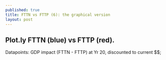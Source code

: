 ```yaml
---
published: true
title: FTTN vs FTTP (6): the graphical version
layout: post
---
```

<h2>Plot.ly FTTN (blue) vs FTTP (red). </h2>
Datapoints: GDP impact (FTTN - FTTP) at Yr 20, discounted to current $$;
<div id="myDiv" style="width:600px;height:250px;"></div>
<div id="myDiv2" style="width:600px;height:250px;"></div>
<div id="myDiv3" style="width:600px;height:250px;"></div>


<script>
	TESTER = document.getElementById('tester');
	
	var data = [{
  z: [[-12, -9,-6,-3,0],
      [-10,-7,-4,-1,2],
       [-9,-6, -3,0, 2],
       [-7,-3.5,-1,1.5,3]],
       
  x: [0,2,4,6,8],
  y: [0,3,5,10],
  type: 'contour',
  zmin: -22,
    zmax: 22,
    reversescale: true  
  
}];

var layout = {
  title: '0% pa boost to Household GDP',
  xaxis: {                  // all "layout.xaxis" attributes: #layout-xaxis
        title: 'FTTP years delay to construct'         // more about "layout.xaxis.title": #layout-xaxis-title
    },
  yaxis: {
        title: 'Discount rate %'
        }      
  
};

Plotly.newPlot('myDiv', data, layout);


</script>

<script>
	TESTER = document.getElementById('tester');
	
	var data = [{
  z: [[-12, -6.5,2,5,11],
      [-10,-4,1,6.6,11.5],
       [-9,-3, 2,7, 11],
       [-7,-1,4,7.5,11]],
       
  x: [0,2,4,6,8],
  y: [0,3,5,10],
  type: 'contour',
  zmin: -22,
   zmax: 22,
    reversescale: true  
  
}];

var layout = {
  title: '1% pa boost to Household GDP'
};

Plotly.newPlot('myDiv2', data, layout);


</script>

<script>
	TESTER = document.getElementById('tester');
	
	var data = [{
  z: [[-12,-4, 5,14,22.5],
      [-10,-1.5,6.5,14,21],
       [-9, 0,7,14, 20.5],
       [-7,1,8,14,18]],
       
  x: [0,2,4,6,8],
  y: [0,3,5,10],
  type: 'contour',
  zmin: -22,
 zmax: 22,
    reversescale: true  
  
}];

var layout = {
  title: '2% pa boost to Household GDP'
};

Plotly.newPlot('myDiv3', data, layout);


</script>